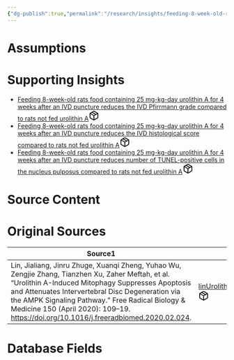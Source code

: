 ```yaml
---
{"dg-publish":true,"permalink":"/research/insights/feeding-8-week-old-rats-food-containing-25-mg-kg-day-urolithin-a-for-4-weeks-after-an-ivd-puncture-reduces-the-progression-of-ivd-degeneration-compared-to-rats-not-fed-urolithin-a/"}
---
```


# Assumptions
<div><ul class="dataview list-view-ul"></ul></div>

# Supporting Insights
<div><ul class="dataview list-view-ul"><li><span><a data-tooltip-position="top" aria-label="Research/Insights/Feeding 8-week-old rats food containing 25 mg-kg-day urolithin A for 4 weeks after an IVD puncture reduces the IVD Pfirrmann grade compared to rats not fed urolithin A.md" data-href="Research/Insights/Feeding 8-week-old rats food containing 25 mg-kg-day urolithin A for 4 weeks after an IVD puncture reduces the IVD Pfirrmann grade compared to rats not fed urolithin A.md" href="Research/Insights/Feeding 8-week-old rats food containing 25 mg-kg-day urolithin A for 4 weeks after an IVD puncture reduces the IVD Pfirrmann grade compared to rats not fed urolithin A.md" class="internal-link" target="_blank" rel="noopener" fileclass-name="Research Links">Feeding 8-week-old rats food containing 25 mg-kg-day urolithin A for 4 weeks after an IVD puncture reduces the IVD Pfirrmann grade compared to rats not fed urolithin A</a><a class="metadata-menu fileclass-icon"><svg xmlns="http://www.w3.org/2000/svg" width="24" height="24" viewBox="0 0 24 24" fill="none" stroke="currentColor" stroke-width="2" stroke-linecap="round" stroke-linejoin="round" class="svg-icon lucide-package"><path d="m7.5 4.27 9 5.15"></path><path d="M21 8a2 2 0 0 0-1-1.73l-7-4a2 2 0 0 0-2 0l-7 4A2 2 0 0 0 3 8v8a2 2 0 0 0 1 1.73l7 4a2 2 0 0 0 2 0l7-4A2 2 0 0 0 21 16Z"></path><path d="m3.3 7 8.7 5 8.7-5"></path><path d="M12 22V12"></path></svg></a></span></li><li><span><a data-tooltip-position="top" aria-label="Research/Insights/Feeding 8-week-old rats food containing 25 mg-kg-day urolithin A for 4 weeks after an IVD puncture reduces the IVD histological score compared to rats not fed urolithin A.md" data-href="Research/Insights/Feeding 8-week-old rats food containing 25 mg-kg-day urolithin A for 4 weeks after an IVD puncture reduces the IVD histological score compared to rats not fed urolithin A.md" href="Research/Insights/Feeding 8-week-old rats food containing 25 mg-kg-day urolithin A for 4 weeks after an IVD puncture reduces the IVD histological score compared to rats not fed urolithin A.md" class="internal-link" target="_blank" rel="noopener" fileclass-name="Research Links">Feeding 8-week-old rats food containing 25 mg-kg-day urolithin A for 4 weeks after an IVD puncture reduces the IVD histological score compared to rats not fed urolithin A</a><a class="metadata-menu fileclass-icon"><svg xmlns="http://www.w3.org/2000/svg" width="24" height="24" viewBox="0 0 24 24" fill="none" stroke="currentColor" stroke-width="2" stroke-linecap="round" stroke-linejoin="round" class="svg-icon lucide-package"><path d="m7.5 4.27 9 5.15"></path><path d="M21 8a2 2 0 0 0-1-1.73l-7-4a2 2 0 0 0-2 0l-7 4A2 2 0 0 0 3 8v8a2 2 0 0 0 1 1.73l7 4a2 2 0 0 0 2 0l7-4A2 2 0 0 0 21 16Z"></path><path d="m3.3 7 8.7 5 8.7-5"></path><path d="M12 22V12"></path></svg></a></span></li><li><span><a data-tooltip-position="top" aria-label="Research/Insights/Feeding 8-week-old rats food containing 25 mg-kg-day urolithin A for 4 weeks after an IVD puncture reduces number of TUNEL-positive cells in the nucleus pulposus compared to rats not fed urolithin A.md" data-href="Research/Insights/Feeding 8-week-old rats food containing 25 mg-kg-day urolithin A for 4 weeks after an IVD puncture reduces number of TUNEL-positive cells in the nucleus pulposus compared to rats not fed urolithin A.md" href="Research/Insights/Feeding 8-week-old rats food containing 25 mg-kg-day urolithin A for 4 weeks after an IVD puncture reduces number of TUNEL-positive cells in the nucleus pulposus compared to rats not fed urolithin A.md" class="internal-link" target="_blank" rel="noopener" fileclass-name="Research Links">Feeding 8-week-old rats food containing 25 mg-kg-day urolithin A for 4 weeks after an IVD puncture reduces number of TUNEL-positive cells in the nucleus pulposus compared to rats not fed urolithin A</a><a class="metadata-menu fileclass-icon"><svg xmlns="http://www.w3.org/2000/svg" width="24" height="24" viewBox="0 0 24 24" fill="none" stroke="currentColor" stroke-width="2" stroke-linecap="round" stroke-linejoin="round" class="svg-icon lucide-package"><path d="m7.5 4.27 9 5.15"></path><path d="M21 8a2 2 0 0 0-1-1.73l-7-4a2 2 0 0 0-2 0l-7 4A2 2 0 0 0 3 8v8a2 2 0 0 0 1 1.73l7 4a2 2 0 0 0 2 0l7-4A2 2 0 0 0 21 16Z"></path><path d="m3.3 7 8.7 5 8.7-5"></path><path d="M12 22V12"></path></svg></a></span></li></ul></div>

# Source Content
<div><ul class="dataview list-view-ul"></ul></div>

# Original Sources
<div><table class="dataview table-view-table"><thead class="table-view-thead"><tr class="table-view-tr-header"><th class="table-view-th"><span>Source</span><span class="dataview small-text">1</span></th><th class="table-view-th"><span>Citation Key</span></th></tr></thead><tbody class="table-view-tbody"><tr><td><span>Lin, Jialiang, Jinru Zhuge, Xuanqi Zheng, Yuhao Wu, Zengjie Zhang, Tianzhen Xu, Zaher Meftah, et al. “Urolithin A-Induced Mitophagy Suppresses Apoptosis and Attenuates Intervertebral Disc Degeneration via the AMPK Signaling Pathway.” Free Radical Biology &amp; Medicine 150 (April 2020): 109–19. <a rel="noopener" class="external-link" href="https://doi.org/10.1016/j.freeradbiomed.2020.02.024" target="_blank">https://doi.org/10.1016/j.freeradbiomed.2020.02.024</a>.</span></td><td><span><a data-tooltip-position="top" aria-label="Research/Evidence Sources/linUrolithinAinducedMitophagy2020.md" data-href="Research/Evidence Sources/linUrolithinAinducedMitophagy2020.md" href="Research/Evidence Sources/linUrolithinAinducedMitophagy2020.md" class="internal-link" target="_blank" rel="noopener" fileclass-name="Research Links">linUrolithinAinducedMitophagy2020</a><a class="metadata-menu fileclass-icon"><svg xmlns="http://www.w3.org/2000/svg" width="24" height="24" viewBox="0 0 24 24" fill="none" stroke="currentColor" stroke-width="2" stroke-linecap="round" stroke-linejoin="round" class="svg-icon lucide-package"><path d="m7.5 4.27 9 5.15"></path><path d="M21 8a2 2 0 0 0-1-1.73l-7-4a2 2 0 0 0-2 0l-7 4A2 2 0 0 0 3 8v8a2 2 0 0 0 1 1.73l7 4a2 2 0 0 0 2 0l7-4A2 2 0 0 0 21 16Z"></path><path d="m3.3 7 8.7 5 8.7-5"></path><path d="M12 22V12"></path></svg></a></span></td></tr></tbody></table></div>

# Database Fields